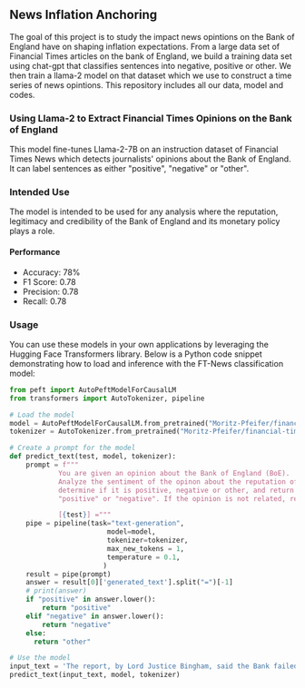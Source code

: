## News Inflation Anchoring 

The goal of this project is to study the impact news opintions on the Bank of England have on shaping inflation expectations. From a large data set of Financial Times articles on the bank of England, we build a training data set using chat-gpt that classifies sentences into negative, positive or other. We then train a llama-2 model on that dataset which we use to construct a time series of news opintions. This repository includes all our data, model and codes. 

### Using Llama-2 to Extract Financial Times Opinions on the Bank of England

This model fine-tunes Llama-2-7B on an instruction dataset of Financial Times News which detects journalists' opinions about the Bank of England. It can label sentences as either "positive", "negative" or "other". 

### Intended Use

The model is intended to be used for any analysis where the reputation, legitimacy and credibility of the Bank of England and its monetary policy plays a role. 

#### Performance

- Accuracy: 78%
- F1 Score: 0.78
- Precision: 0.78
- Recall: 0.78

### Usage

You can use these models in your own applications by leveraging the Hugging Face Transformers library. Below is a Python code snippet demonstrating how to load and inference with the FT-News classification model:

```python
from peft import AutoPeftModelForCausalLM
from transformers import AutoTokenizer, pipeline

# Load the model
model = AutoPeftModelForCausalLM.from_pretrained("Moritz-Pfeifer/financial-times-classification-llama-2-7b-v1.3")
tokenizer = AutoTokenizer.from_pretrained("Moritz-Pfeifer/financial-times-classification-llama-2-7b-v1.3")

# Create a prompt for the model 
def predict_text(test, model, tokenizer):
    prompt = f"""
            You are given an opinion about the Bank of England (BoE).
            Analyze the sentiment of the opinon about the reputation of the Bank of England (BoE) enclosed in square brackets,
            determine if it is positive, negative or other, and return the answer as the corresponding sentiment label
            "positive" or "negative". If the opinion is not related, return "other".

            [{test}] ="""
    pipe = pipeline(task="text-generation",
                        model=model,
                        tokenizer=tokenizer,
                        max_new_tokens = 1,
                        temperature = 0.1,
                       )
    result = pipe(prompt)
    answer = result[0]['generated_text'].split("=")[-1]
    # print(answer)
    if "positive" in answer.lower():
        return "positive"
    elif "negative" in answer.lower():
        return "negative"
    else:
      return "other"

# Use the model
input_text = 'The report, by Lord Justice Bingham, said the Bank failed to take appropriate action after receiving a series of warnings over many years that fraud was taking place at BCCI.'
predict_text(input_text, model, tokenizer)
```
